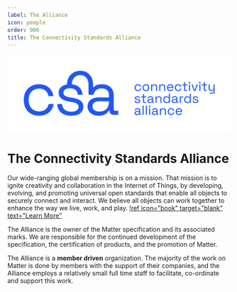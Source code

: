 ```yaml
---
label: The Alliance
icon: people
order: 900
title: The Connectivity Standards Alliance
---
```

![|600](/static/logos/csa-blue.png)

# The Connectivity Standards Alliance

Our wide-ranging global membership is on a mission. That mission is to ignite creativity and collaboration in the Internet of Things, by developing, evolving, and promoting universal open standards that enable all objects to securely connect and interact. We believe all objects can work together to enhance the way we live, work, and play.
[!ref icon="book" target="blank" text="Learn More"](https://csa-iot.org/about/)


The Alliance is the owner of the Matter specification and its associated marks. We are responsible for the continued development of the specification, the certification of products, and the promotion of Matter.

The Alliance is a **member driven** organization. The majority of the work on Matter is done by members with the support of their companies, and the Alliance employs a relatively small full time staff to facilitate, co-ordinate and support this work.
